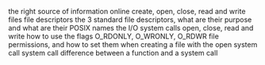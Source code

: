 the right source of information online
create, open, close, read and write files
file descriptors
the 3 standard file descriptors, what are their purpose and what are their POSIX names
the I/O system calls open, close, read and write
how to use the flags O_RDONLY, O_WRONLY, O_RDWR
file permissions, and how to set them when creating a file with the open system call
system call
difference between a function and a system call